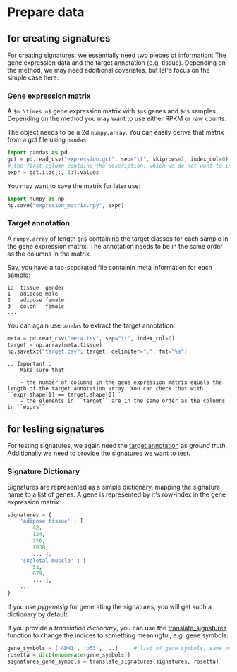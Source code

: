 # Prepare data

## for creating signatures
For creating signatures, we essentially need two pieces of information: The gene expression data and the target annotation (e.g. tissue). Depending on the method, we may need additional covariates, but let's focus on the simple case here: 

### Gene expression matrix
A `$m \times n$` gene expression matrix with `$m$` genes and `$n$` samples. 
Depending on the method you may want to use either RPKM or raw counts. 

The object needs to be a 2d `numpy.array`. You can easily derive that matrix from a gct file using `pandas`.

```python
import pandas as pd
gct = pd.read_csv("expression.gct", sep="\t", skiprows=2, index_col=0)
# the first column contains the description, which we do not want to include in the matrix. 
expr = gct.iloc[:, 1:].values
```

You may want to save the matrix for later use:

```python
import numpy as np
np.save("exprssion_matrix.npy", expr)
```

### Target annotation
A `numpy.array` of length `$n$` containing the target classes for each sample in the gene expression matrix. 
The annotation needs to be in the same order as the columns in the matrix. 

Say, you have a tab-separated file containin meta information for each sample:
```
id  tissue  gender 
1   adipose male
2   adipose female
3   colon   female
...
```

You can again use `pandas` to extract the target annotation:

```python
meta = pd.read_csv("meta.tsv", sep="\t", index_col=0)
target = np.array(meta.tissue)
np.savetxt("target.csv", target, delimiter=",", fmt="%s")
```

```eval_rst
.. Important::
    Make sure that

    - the number of columns in the gene expression matrix equals the length of the target annotation array. You can check that with ``expr.shape[1] == target.shape[0]``
    - the elements in ``target`` are in the same order as the columns in ``exprs``
```



## for testing signatures
For testing signatures, we again need the [target annotation](#target-annotation) as *ground truth*. Additionally we need to provide the signatures we want to test. 

### Signature Dictionary
Signatures are represented as a simple dictionary, mapping the signature name to a list of genes. A gene is represented by it's row-index in the gene expression matrix:

```python
signatures = {
    'adipose tissue' : [
        42,
        124,
        256,
        1038,
        ... ],
    'skeletal muscle' : [
        52,
        679,
        ... ],
    ...
}
```

If you use *pygenesig* for generating the signatures, you will get such a dictionary by default. 

If you provide a *translation dictionary*, you can use the [translate_signatures](apidoc.html#pygenesig.tools.translate_signatures) function
to change the indices to something meaningful, e.g. gene symbols:
```python
gene_symbols = ['ADH1', 'p53', ...]     # list of gene symbols, same order as genes in the expression matrix
rosetta = dict(enumerate(gene_symbols))
signatures_gene_symbols = translate_signatures(signatures, rosetta)
```